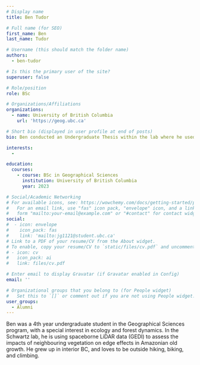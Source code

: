 ```yaml
---
# Display name
title: Ben Tudor

# Full name (for SEO)
first_name: Ben 
last_name: Tudor

# Username (this should match the folder name)
authors:
  - ben-tudor

# Is this the primary user of the site?
superuser: false

# Role/position
role: BSc

# Organizations/Affiliations
organizations:
  - name: University of British Columbia
    url: 'https://geog.ubc.ca'

# Short bio (displayed in user profile at end of posts)
bio: Ben conducted an Undergraduate Thesis within the lab where he used spaceborne LiDAR data (GEDI) to assess the impacts of neighbouring vegetation on edge effects in Amazonian old growth.

interests:
  - 

education:
  courses:
    - course: BSc in Geographical Sciences
      institution: University of British Columbia
      year: 2023

# Social/Academic Networking
# For available icons, see: https://wowchemy.com/docs/getting-started/page-builder/#icons
#   For an email link, use "fas" icon pack, "envelope" icon, and a link in the
#   form "mailto:your-email@example.com" or "#contact" for contact widget.
social:
#  - icon: envelope
#    icon_pack: fas
#    link: 'mailto:jg1121@student.ubc.ca'
# Link to a PDF of your resume/CV from the About widget.
# To enable, copy your resume/CV to `static/files/cv.pdf` and uncomment the lines below.
# - icon: cv
#   icon_pack: ai
#   link: files/cv.pdf

# Enter email to display Gravatar (if Gravatar enabled in Config)
email: ''

# Organizational groups that you belong to (for People widget)
#   Set this to `[]` or comment out if you are not using People widget.
user_groups:
  - Alumni
---
```


Ben was a 4th year undergraduate student in the Geographical Sciences program, with a special interest in ecology and forest dynamics. In the Schwartz lab, he is using spaceborne LiDAR data (GEDI) to assess the impacts of neighbouring vegetation on edge effects in Amazonian old growth. He grew up in interior BC, and loves to be outside hiking, biking, and climbing.
